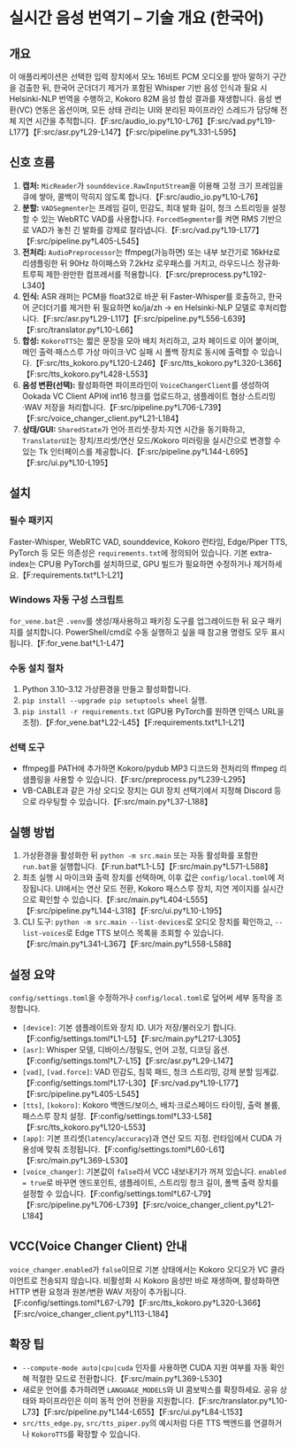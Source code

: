 # 실시간 음성 번역기 – 기술 개요 (한국어)

## 개요
이 애플리케이션은 선택한 입력 장치에서 모노 16비트 PCM 오디오를 받아 말하기 구간을 검출한 뒤, 한국어 군더더기 제거가 포함된 Whisper 기반 음성 인식과 필요 시 Helsinki-NLP 번역을 수행하고, Kokoro 82M 음성 합성 결과를 재생합니다. 음성 변환(VC) 연동은 옵션이며, 모든 상태 관리는 UI와 분리된 파이프라인 스레드가 담당해 전체 지연 시간을 추적합니다.【F:src/audio_io.py†L10-L76】【F:src/vad.py†L19-L177】【F:src/asr.py†L29-L147】【F:src/pipeline.py†L331-L595】

## 신호 흐름
1. **캡처:** `MicReader`가 `sounddevice.RawInputStream`을 이용해 고정 크기 프레임을 큐에 쌓아, 콜백이 막히지 않도록 합니다.【F:src/audio_io.py†L10-L76】
2. **분할:** `VADSegmenter`는 프레임 길이, 민감도, 최대 발화 길이, 청크 스트리밍을 설정할 수 있는 WebRTC VAD를 사용합니다. `ForcedSegmenter`를 켜면 RMS 기반으로 VAD가 놓친 긴 발화를 강제로 잘라냅니다.【F:src/vad.py†L19-L177】【F:src/pipeline.py†L405-L545】
3. **전처리:** `AudioPreprocessor`는 ffmpeg(가능하면) 또는 내부 보간기로 16kHz로 리샘플링한 뒤 90Hz 하이패스와 7.2kHz 로우패스를 거치고, 라우드니스 정규화·트루픽 제한·완만한 컴프레서를 적용합니다.【F:src/preprocess.py†L192-L340】
4. **인식:** ASR 래퍼는 PCM을 float32로 바꾼 뒤 Faster-Whisper를 호출하고, 한국어 군더더기를 제거한 뒤 필요하면 ko/ja/zh → en Helsinki-NLP 모델로 후처리합니다.【F:src/asr.py†L29-L117】【F:src/pipeline.py†L556-L639】【F:src/translator.py†L10-L66】
5. **합성:** `KokoroTTS`는 짧은 문장을 모아 배치 처리하고, 교차 페이드로 이어 붙이며, 메인 출력·패스스루 가상 마이크·VC 실패 시 폴백 장치로 동시에 출력할 수 있습니다.【F:src/tts_kokoro.py†L120-L246】【F:src/tts_kokoro.py†L320-L366】【F:src/tts_kokoro.py†L428-L553】
6. **음성 변환(선택):** 활성화하면 파이프라인이 `VoiceChangerClient`를 생성하여 Ookada VC Client API에 int16 청크를 업로드하고, 샘플레이트 협상·스트리밍·WAV 저장을 처리합니다.【F:src/pipeline.py†L706-L739】【F:src/voice_changer_client.py†L21-L184】
7. **상태/GUI:** `SharedState`가 언어·프리셋·장치·지연 시간을 동기화하고, `TranslatorUI`는 장치/프리셋/연산 모드/Kokoro 미러링을 실시간으로 변경할 수 있는 Tk 인터페이스를 제공합니다.【F:src/pipeline.py†L144-L695】【F:src/ui.py†L10-L195】

## 설치
### 필수 패키지
Faster-Whisper, WebRTC VAD, sounddevice, Kokoro 런타임, Edge/Piper TTS, PyTorch 등 모든 의존성은 `requirements.txt`에 정의되어 있습니다. 기본 extra-index는 CPU용 PyTorch를 설치하므로, GPU 빌드가 필요하면 수정하거나 제거하세요.【F:requirements.txt†L1-L21】

### Windows 자동 구성 스크립트
`for_vene.bat`은 `.venv`를 생성/재사용하고 패키징 도구를 업그레이드한 뒤 요구 패키지를 설치합니다. PowerShell/cmd로 수동 실행하고 싶을 때 참고용 명령도 모두 표시됩니다.【F:for_vene.bat†L1-L47】

### 수동 설치 절차
1. Python 3.10–3.12 가상환경을 만들고 활성화합니다.
2. `pip install --upgrade pip setuptools wheel` 실행.
3. `pip install -r requirements.txt` (GPU용 PyTorch를 원하면 인덱스 URL을 조정).【F:for_vene.bat†L22-L45】【F:requirements.txt†L1-L21】

### 선택 도구
- ffmpeg를 PATH에 추가하면 Kokoro/pydub MP3 디코드와 전처리의 ffmpeg 리샘플링을 사용할 수 있습니다.【F:src/preprocess.py†L239-L295】
- VB-CABLE과 같은 가상 오디오 장치는 GUI 장치 선택기에서 지정해 Discord 등으로 라우팅할 수 있습니다.【F:src/main.py†L37-L188】

## 실행 방법
1. 가상환경을 활성화한 뒤 `python -m src.main` 또는 자동 활성화를 포함한 `run.bat`을 실행합니다.【F:run.bat†L1-L5】【F:src/main.py†L571-L588】
2. 최초 실행 시 마이크와 출력 장치를 선택하며, 이후 값은 `config/local.toml`에 저장됩니다. UI에서는 연산 모드 전환, Kokoro 패스스루 장치, 지연 게이지를 실시간으로 확인할 수 있습니다.【F:src/main.py†L404-L555】【F:src/pipeline.py†L144-L318】【F:src/ui.py†L10-L195】
3. CLI 도구: `python -m src.main --list-devices`로 오디오 장치를 확인하고, `--list-voices`로 Edge TTS 보이스 목록을 조회할 수 있습니다.【F:src/main.py†L341-L367】【F:src/main.py†L558-L588】

## 설정 요약
`config/settings.toml`을 수정하거나 `config/local.toml`로 덮어써 세부 동작을 조정합니다.
- `[device]`: 기본 샘플레이트와 장치 ID. UI가 저장/불러오기 합니다.【F:config/settings.toml†L1-L5】【F:src/main.py†L217-L305】
- `[asr]`: Whisper 모델, 디바이스/정밀도, 언어 고정, 디코딩 옵션.【F:config/settings.toml†L7-L15】【F:src/asr.py†L29-L147】
- `[vad]`, `[vad.force]`: VAD 민감도, 침묵 패드, 청크 스트리밍, 강제 분할 임계값.【F:config/settings.toml†L17-L30】【F:src/vad.py†L19-L177】【F:src/pipeline.py†L405-L545】
- `[tts]`, `[kokoro]`: Kokoro 백엔드/보이스, 배치·크로스페이드 타이밍, 출력 볼륨, 패스스루 장치 설정.【F:config/settings.toml†L33-L58】【F:src/tts_kokoro.py†L120-L553】
- `[app]`: 기본 프리셋(`latency`/`accuracy`)과 연산 모드 지정. 런타임에서 CUDA 가용성에 맞춰 조정됩니다.【F:config/settings.toml†L60-L61】【F:src/main.py†L369-L530】
- `[voice_changer]`: 기본값이 `false`라서 VCC 내보내기가 꺼져 있습니다. `enabled = true`로 바꾸면 엔드포인트, 샘플레이트, 스트리밍 청크 길이, 폴백 출력 장치를 설정할 수 있습니다.【F:config/settings.toml†L67-L79】【F:src/pipeline.py†L706-L739】【F:src/voice_changer_client.py†L21-L184】

## VCC(Voice Changer Client) 안내
`voice_changer.enabled`가 `false`이므로 기본 상태에서는 Kokoro 오디오가 VC 클라이언트로 전송되지 않습니다. 비활성화 시 Kokoro 음성만 바로 재생하며, 활성화하면 HTTP 변환 요청과 원본/변환 WAV 저장이 추가됩니다.【F:config/settings.toml†L67-L79】【F:src/tts_kokoro.py†L320-L366】【F:src/voice_changer_client.py†L113-L184】

## 확장 팁
- `--compute-mode auto|cpu|cuda` 인자를 사용하면 CUDA 지원 여부를 자동 확인해 적절한 모드로 전환합니다.【F:src/main.py†L369-L530】
- 새로운 언어를 추가하려면 `LANGUAGE_MODELS`와 UI 콤보박스를 확장하세요. 공유 상태와 파이프라인은 이미 동적 언어 전환을 지원합니다.【F:src/translator.py†L10-L73】【F:src/pipeline.py†L144-L655】【F:src/ui.py†L84-L153】
- `src/tts_edge.py`, `src/tts_piper.py`의 예시처럼 다른 TTS 백엔드를 연결하거나 `KokoroTTS`를 확장할 수 있습니다.

